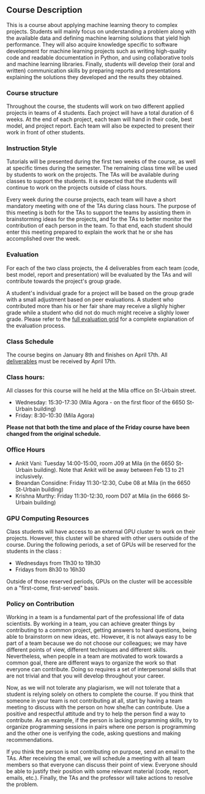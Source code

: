 
## Course Description
This is a course about applying machine learning theory to complex projects. Students will mainly focus on understanding a problem along with the available data and defining machine learning solutions that yield high performance. They will also acquire knowledge specific to software development for machine learning projects such as writing high-quality code and readable documentation in Python, and using collaborative tools and machine learning libraries. Finally, students will develop their (oral and written) communication skills by preparing reports and presentations explaining the solutions they developed and the results they obtained.

### Course structure
Throughout the course, the students will work on two different applied projects in teams of 4 students. Each project will have a total duration of 6 weeks. At the end of each project, each team will hand in their code, best model, and project report. Each team will also be expected to present their work in front of other students.

### Instruction Style
Tutorials will be presented during the first two weeks of the course, as well at specific times during the semester. The remaining class time will be used by students to work on the projects. The TAs will be available during classes to support the students. It is expected that the students will continue to work on the projects outside of class hours.

Every week during the course projects, each team will have a short mandatory meeting with one of the TAs during class hours. The purpose of this meeting is both for the TAs to support the teams by assisting them in brainstorming ideas for the projects, and for the TAs to better monitor the contribution of each person in the team. To that end, each student should enter this meeting prepared to explain the work that he or she has accomplished over the week.

### Evaluation
For each of the two class projects, the 4 deliverables from each team (code, best model, report and presentation) will be evaluated by the TAs and will contribute towards the project's group grade. 

A student's individual grade for a project will be based on the group grade with a small adjustment based on peer evaluations. A student who contributed more than his or her fair share may receive a slighly higher grade while a student who did not do much might receive a slighly lower grade. Please refer to the [full evaluation grid](https://github.com/mila-udem/ift6759/blob/master/evaluation-grid.pdf) for a complete explanation of the evaluation process.

### Class Schedule
The course begins on January 8th and finishes on April 17th. All [deliverables](https://github.com/mila-iqia/ift6759/blob/master/agenda.md#second-project) must be received by April 17th.

### Class hours:
All classes for this course will he held at the Mila office on St-Urbain street.
- Wednesday: 15:30-17:30 (Mila Agora - on the first floor of the 6650 St-Urbain building)
- Friday: 8:30-10:30 (Mila Agora)

**Please not that both the time and place of the Friday course have been changed from the original schedule.** 

### Office Hours
- Ankit Vani: Tuesday 14:00-15:00, room J09 at Mila (in the 6650 St-Urbain building). Note that Ankit will be away between Feb 13 to 21 inclusively.
- Breandan Considine: Friday 11:30-12:30, Cube 08 at Mila (in the 6650 St-Urbain building)
- Krishna Murthy: Friday 11:30-12:30, room D07 at Mila (in the 6666 St-Urbain building) 

### GPU Computing Resources
Class students will have access to an external GPU cluster to work on their projects. However, this cluster will be shared with other users outside of the course. During the following periods, a set of GPUs will be reserved for the students in the class : 
- Wednesdays from 11h30 to 19h30
- Fridays from 8h30 to 16h30

Outside of those reserved periods, GPUs on the cluster will be accessible on a "first-come, first-served" basis.

### Policy on Contribution

Working in a team is a fundamental part of the professional life of data scientists. By working in a team, you can achieve greater things by contributing to a common project, getting answers to hard questions, being able to brainstorm on new ideas, etc. However, it is not always easy to be part of a team because we do not choose our colleagues; we may have different points of view, different techniques and different skills. Nevertheless, when people in a team are motivated to work towards a common goal, there are different ways to organize the work so that everyone can contribute. Doing so requires a set of interpersonal skills that are not trivial and that you will develop throughout your career.

Now, as we will not tolerate any plagiarism, we will not tolerate that a student is relying solely on others to complete the course. If you think that someone in your team is not contributing at all, start by having a team meeting to discuss with the person on how she/he can contribute. Use a positive and respectful attitude and try to help the person find a way to contribute. As an example, if the person is lacking programming skills, try to organize programming sessions in pairs where one person is programming and the other one is verifying the code, asking questions and making recommendations.

If you think the person is not contributing on purpose, send an email to the TAs. After receiving the email, we will schedule a meeting with all team members so that everyone can discuss their point of view.  Everyone should be able to justify their position with some relevant material (code, report, emails, etc.). Finally, the TAs and the professor will take actions to resolve the problem.

